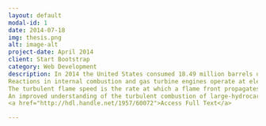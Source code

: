 ```yaml
---
layout: default
modal-id: 1
date: 2014-07-18
img: thesis.png
alt: image-alt
project-date: April 2014
client: Start Bootstrap
category: Web Development
description: In 2014 the United States consumed 18.49 million barrels of oil a day, 70 percent of which was used in transportation. Reducing this dependence on fossil fuel technologies is critical to the nation's security, economic stability, and environmental stewardship. Oil is a politically volatile, increasingly scarce resource that releases greenhouse gases when combusted and, as a result, is not sustainable at its current rate of consumption.  
Reactions in internal combustion and gas turbine engines operate at elevated temperatures and pressures, and are primarily driven by turbulent premixed and partially premixed combustion of hydrocarbon fuels.  Current estimates suggest there is nearly one passenger car per individual living in the United States.  This statistic excludes delivery, public transit, and emergency vehicles as well as air and water transport vehicles.  These vehicles use large-hydrocarbon liquid fuels such as gasoline, diesel, and jet fuel and will for the foreseeable future.
The turbulent flame speed is the rate at which a flame front propagates in an unburned turbulent fuel-air mixture.  This measure is important to the fidelity of combustion models used in engine design and provides a means of directly analyzing and comparing fuels.  However, turbulent flame speeds for most large-hydrocarbon fuels are not known. Thus, an accurate understanding of turbulent flame speeds is required to help overcome current challenges present in engine design.
An improved understanding of the turbulent combustion of large-hydrocarbon fuels used in transportation technologies is currently needed.  This is motivated by the significance of the turbulent flame speeds in evaluating combustion models, and the ubiquity of large-hydrocarbon fuels.
<a href="http://hdl.handle.net/1957/60072">Access Full Text</a>

---
```

